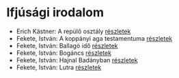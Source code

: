 # Ifjúsági irodalom

- Erich Kästner: A repülő osztály [részletek](../_details/Erich%20K%C3%A4stner.md#id_964)
- Fekete, István: A koppányi aga testamentuma [részletek](../_details/Fekete%2C%20Istv%C3%A1n.md#id_723)
- Fekete, István: Ballagó idő [részletek](../_details/Fekete%2C%20Istv%C3%A1n.md#id_724)
- Fekete, István: Bogáncs [részletek](../_details/Fekete%2C%20Istv%C3%A1n.md#id_266)
- Fekete, István: Hajnal Badányban [részletek](../_details/Fekete%2C%20Istv%C3%A1n.md#id_729)
- Fekete, István: Lutra [részletek](../_details/Fekete%2C%20Istv%C3%A1n.md#id_735)